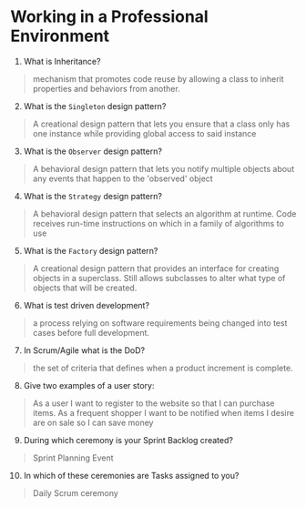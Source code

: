 # Working in a Professional Environment
01. What is Inheritance?

> mechanism that promotes code reuse by allowing a class to inherit properties and behaviors from another.

02. What is the `Singleton` design pattern?

> A creational design pattern that lets you ensure that a class only has one instance while providing global access to said instance

03. What is the `Observer` design pattern?

> A behavioral design pattern that lets you notify multiple objects about any events that happen to the 'observed' object

04. What is the `Strategy` design pattern?

> A behavioral design pattern that selects an algorithm at runtime. Code receives run-time instructions on which in a family of algorithms to use

05. What is the `Factory` design pattern?

> A creational design pattern that provides an interface for creating objects in a superclass. Still allows subclasses to alter what type of objects that will be created.

06. What is test driven development?

> a process relying on software requirements being changed into test cases before full development.

07. In Scrum/Agile what is the DoD?

>  the set of criteria that defines when a product increment is complete.

08. Give two examples of a user story:

> As a user I want to register to the website so that I can purchase items.
> As a frequent shopper I want to be notified when items I desire are on sale so I can save money

09. During which ceremony is your Sprint Backlog created?

> Sprint Planning Event

10. In which of these ceremonies are Tasks assigned to you?

> Daily Scrum ceremony
